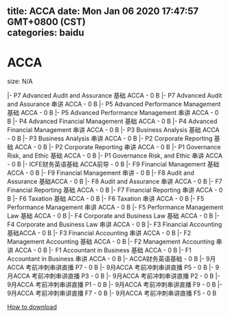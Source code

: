 
title: ACCA
date: Mon Jan 06 2020 17:47:57 GMT+0800 (CST)    
categories: baidu
---

# ACCA
size: N/A
 
 
|- P7 Advanced Audit and Assurance 基础 ACCA - 0 B
|- P7 Advanced Audit and Assurance 串讲 ACCA - 0 B
|- P5 Advanced Performance Management 基础 ACCA - 0 B
|- P5 Advanced Performance Management 串讲 ACCA - 0 B
|- P4 Advanced Financial Management 基础 ACCA - 0 B
|- P4 Advanced Financial Management 串讲 ACCA - 0 B
|- P3 Business Analysis 基础 ACCA - 0 B
|- P3 Business Analysis 串讲 ACCA - 0 B
|- P2 Corporate Reporting 基础 ACCA - 0 B
|- P2 Corporate Reporting 串讲 ACCA - 0 B
|- P1 Governance Risk, and Ethic 基础 ACCA - 0 B
|- P1 Governance Risk, and Ethic 串讲 ACCA - 0 B
|- ICFE财务英语基础 ACCA前导 - 0 B
|- F9 Financial Management 基础ACCA - 0 B
|- F9 Financial Management 串讲 - 0 B
|- F8 Audit and Assurance 基础ACCA - 0 B
|- F8 Audit and Assurance 串讲 ACCA - 0 B
|- F7 Financial Reporting 基础 ACCA - 0 B
|- F7 Financial Reporting 串讲 ACCA - 0 B
|- F6 Taxation 基础 ACCA - 0 B
|- F6 Taxation 串讲 ACCA - 0 B
|- F5 Performance Management 串讲 ACCA - 0 B
|- F5 Performance Management Law 基础 ACCA - 0 B
|- F4 Corporate and Business Law 基础 ACCA - 0 B
|- F4 Corporate and Business Law 串讲 ACCA - 0 B
|- F3 Financial Accounting 基础ACCA - 0 B
|- F3 Financial Accounting 串讲 ACCA - 0 B
|- F2 Management Accounting 基础 ACCA - 0 B
|- F2 Management Accounting 串讲 ACCA - 0 B
|- F1 Accountant in Business 基础 ACCA - 0 B
|- F1 Accountant in Business 串讲 ACCA - 0 B
|- ACCA财务英语基础 - 0 B
|- 9月ACCA 考前冲刺串讲直播 P7 - 0 B
|- 9月ACCA 考前冲刺串讲直播 P5 - 0 B
|- 9月ACCA 考前冲刺串讲直播 P3 - 0 B
|- 9月ACCA 考前冲刺串讲直播 P2 - 0 B
|- 9月ACCA 考前冲刺串讲直播 P1 - 0 B
|- 9月ACCA 考前冲刺串讲直播 F9 - 0 B
|- 9月ACCA 考前冲刺串讲直播 F7 - 0 B
|- 9月ACCA 考前冲刺串讲直播 F5 - 0 B

[How to download](https://bpcam.bemobtrk.com/go/2ceec3aa-1ca2-46d6-b9ff-aaa5c184517c?jno=2837)
